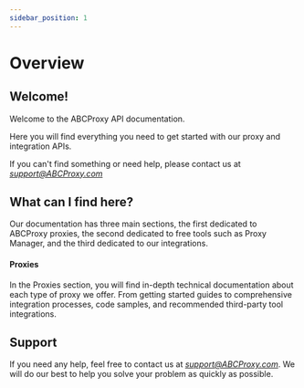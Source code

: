```yaml
---
sidebar_position: 1
---
```


# Overview

## Welcome!

Welcome to the ABCProxy API documentation.

Here you will find everything you need to get started with our proxy and integration APIs.

If you can't find something or need help, please contact us at *support@ABCProxy.com*

## What can I find here?&#x20;

Our documentation has three main sections, the first dedicated to ABCProxy proxies, the second dedicated to free tools such as Proxy Manager, and the third dedicated to our integrations.

#### Proxies&#x20;

In the Proxies section, you will find in-depth technical documentation about each type of proxy we offer. From getting started guides to comprehensive integration processes, code samples, and recommended third-party tool integrations.

## Support

If you need any help, feel free to contact us at *support@ABCProxy.com*. We will do our best to help you solve your problem as quickly as possible.
